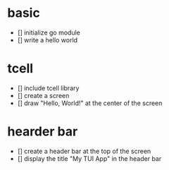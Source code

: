 # basic

- [] initialize go module
- [] write a hello world

# tcell

- [] include tcell library
- [] create a screen
- [] draw "Hello, World!" at the center of the screen

# hearder bar

- [] create a header bar at the top of the screen
- [] display the title "My TUI App" in the header bar
